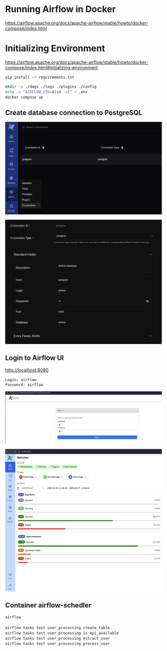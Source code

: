 # Running Airflow in Docker  
https://airflow.apache.org/docs/apache-airflow/stable/howto/docker-compose/index.html 

# Initializing Environment  
https://airflow.apache.org/docs/apache-airflow/stable/howto/docker-compose/index.html#initializing-environment  

```shell
pip install -r requirements.txt
```

```sh
mkdir -p ./dags ./logs ./plugins ./config
echo -e "AIRFLOW_UID=$(id -u)" > .env
docker compose up
```


## Create database connection to PostgreSQL  
![Screenshot from 2025-06-27 11-40-27.png](img/01.png)  

![Screenshot from 2025-06-27 11-42-37.png](img/02.png)


## Login to Airflow UI  

[http://localhost:8080](http://localhost:8080/auth/login/?next=http://localhost:8080/)  

```text
Login: airflow
Password: airflow
```

![Screenshot from 2025-06-27 11-44-28.png](img/03.png)

![Screenshot from 2025-06-27 11-47-28.png](img/04.png)

## Container airflow-schedler  
```sh
airflow

airflow tasks test user_processing create_table
airflow tasks test user_processing is_api_available
airflow tasks test user_processing extract_user
airflow tasks test user_processing process_user
```
